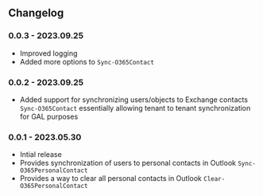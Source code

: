 ﻿## Changelog

### 0.0.3 - 2023.09.25
- Improved logging
- Added more options to `Sync-O365Contact`

### 0.0.2 - 2023.09.25
- Added support for synchronizing users/objects to Exchange contacts `Sync-O365Contact` essentially allowing tenant to tenant synchronization for GAL purposes

### 0.0.1 - 2023.05.30
- Intial release
- Provides synchronization of users to personal contacts in Outlook `Sync-O365PersonalContact`
- Provides a way to clear all personal contacts in Outlook `Clear-O365PersonalContact`